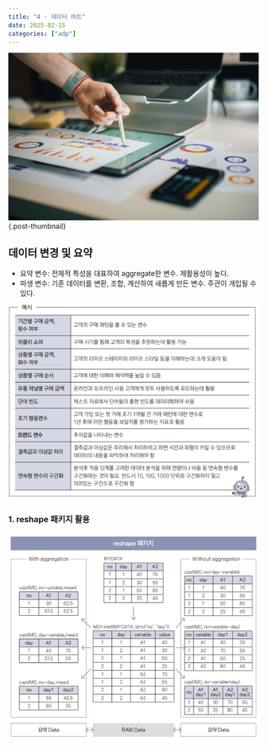 ```yaml
---
title: "4 - 데이터 마트"
date: 2025-02-15
categories: ["adp"]
---
```


![](/img/stat-thumb.jpg){.post-thumbnail}

## 데이터 변경 및 요약

- 요약 변수: 전체적 특성을 대표하여 aggregate한 변수. 제활용성이 높다.
- 파생 변수: 기존 데이터를 변환, 조합, 계산하여 새롭게 만든 변수. 주관이 개입될 수 있다.

![요약 변수 예시](img/2025-02-15-17-57-29.png)

### 1. reshape 패키지 활용

![](img/2025-02-15-18-03-54.png)
